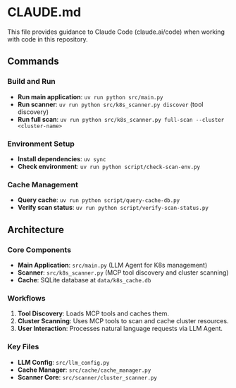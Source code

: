 # CLAUDE.md

This file provides guidance to Claude Code (claude.ai/code) when working with code in this repository.

## Commands

### Build and Run
- **Run main application**: `uv run python src/main.py`
- **Run scanner**: `uv run python src/k8s_scanner.py discover` (tool discovery)
- **Run full scan**: `uv run python src/k8s_scanner.py full-scan --cluster <cluster-name>`

### Environment Setup
- **Install dependencies**: `uv sync`
- **Check environment**: `uv run python script/check-scan-env.py`

### Cache Management
- **Query cache**: `uv run python script/query-cache-db.py`
- **Verify scan status**: `uv run python script/verify-scan-status.py`

## Architecture

### Core Components
- **Main Application**: `src/main.py` (LLM Agent for K8s management)
- **Scanner**: `src/k8s_scanner.py` (MCP tool discovery and cluster scanning)
- **Cache**: SQLite database at `data/k8s_cache.db`

### Workflows
1. **Tool Discovery**: Loads MCP tools and caches them.
2. **Cluster Scanning**: Uses MCP tools to scan and cache cluster resources.
3. **User Interaction**: Processes natural language requests via LLM Agent.

### Key Files
- **LLM Config**: `src/llm_config.py`
- **Cache Manager**: `src/cache/cache_manager.py`
- **Scanner Core**: `src/scanner/cluster_scanner.py`